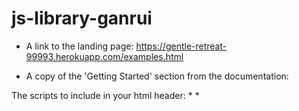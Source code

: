 # js-library-ganrui

* A link to the landing page:
https://gentle-retreat-99993.herokuapp.com/examples.html

* A copy of the 'Getting Started' section from the documentation:

The scripts to include in your html header: 
	* <link rel="stylesheet" type="text/css" href="Movable.css"> 
	* <script defer type="text/javascript" src="js/Movable.js"> 
in this order followed by the js file that uses this library. In this webpage for example, include
	* <script defer type="text/javascript" src="js/examples.js">


* A direct link to the documentation:
https://gentle-retreat-99993.herokuapp.com/examples.html
(this is the same link as the landing page as the documentation is at the bottom of the it)

Below is a copy of the 'api' section from the documentation:

To create new Objects:
	
	// initializing arguments
	let numBoxes, middleSpace, gridHeight, gridWidth, width, height, margins, border;
	
	// create a default grid with default number of boxes
	const grid = new Grid();
	
	// create a grid with specified gridwidth along with 4 boxes also with specified size
	const grid2 = new Grid(numBoxes = 4, middleSpace = 0, gridHeight = 1040, gridWidth = 1040, width = 300, height = 300, margins = 0, border = 20);
	
	// all parameters are optional: 
	//		numBoxes:		number of MovableBox to create
	// 		middleSpace:	the space that divides half the MovableBox
	// 		gridHeight:		height of the Grid
	//		gridWidth: 		width of the Grid
	//		width:			width of each MovableBox
	//		height: 		height of each MovableBox
	//		margins:		margins (top = left = right = bottom) of each MovableBox
	//		border: 		border width (top = left = right = bottom) of each MovableBox

To use Grid functions:

    	// creating contents to be added
	const gridContent = document.createElement("div");
	const gridBackgroundImg = document.createElement("img");
	gridBackgroundImg.src = "image_part_001.png";	
	gridContent.appendChild(gridBackgroundImg);
	
	// Grid functions: 

	// set the background color of the Grid
	grid.setGridBackgroundColor("PowderBlue");

	// set the content of the Grid
	grid.setGridContent(gridContent)

To use MovableBox functions:
    
	// creating contents to be added
	const content0 = document.createElement("div");
	content0.innerHTML = "--content of the box here--";
	
	// MovableBox functions:

	// set the background color of the first MovableBox in the Grid 
	grid.boxes[0].setBoxBackgroundColor("pink");

	// set the content of the first MovableBox in the Grid
	grid.boxes[0].setBoxContent(content0);

	// set the text color of the second MovableBox in the Grid
	grid.boxes[1].setBoxTextColor("blue");

